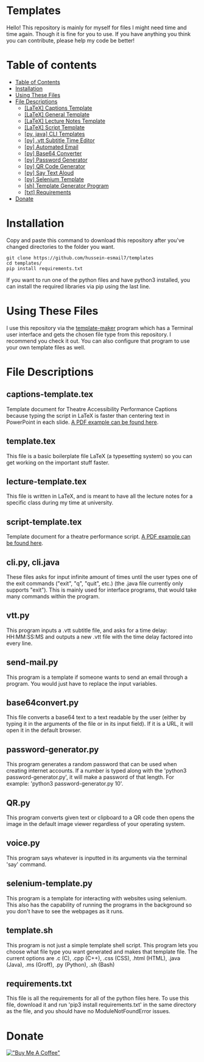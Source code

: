 # Templates
Hello! This repository is mainly for myself for files I might need time and
time again. Though it is fine for you to use. If you have anything you think
you can contribute, please help my code be better!

# Table of contents
- [Table of Contents](#table-of-contents)
- [Installation](#installation)
- [Using These Files](#using-these-files)
- [File Descriptions](#File-Descriptions)
    - [[LaTeX] Captions Template](##captions-template.tex)
    - [[LaTeX] General Template](##template.tex)
    - [[LaTeX] Lecture Notes Template](##lecture-template.tex)
    - [[LaTeX] Script Template](##script-template.tex)
    - [[py, java] CLI Templates](##cli.py,-cli.java)
    - [[py] .vtt Subtitle Time Editor](##vtt.py)
    - [[py] Automated Email](##send-mail.py)
    - [[py] Base64 Converter](##base64convert.py)
    - [[py] Password Generator](##password-generator.py)
    - [[py] QR Code Generator](##QR.py)
    - [[py] Say Text Aloud](##voice.py)
    - [[py] Selenium Template](##selenium-template.py)
    - [[sh] Template Generator Program](##template.sh)
    - [[txt] Requirements](##requirements.txt)
- [Donate](#donate)

# Installation
Copy and paste this command to download this repository after you've changed
directories to the folder you want.

```
git clone https://github.com/hussein-esmail7/templates
cd templates/
pip install requirements.txt
```

If you want to run one of the python files and have python3 installed, you can
install the required libraries via pip using the last line.

# Using These Files
I use this repository via the
[template-maker](https://github.com/hussein-esmail7/template-maker) program
which has a Terminal user interface and gets the chosen file type from this
repository. I recommend you check it out. You can also configure that program
to use your own template files as well.

# File Descriptions
## captions-template.tex
Template document for Theatre Accessibility Performance Captions because typing
the script in LaTeX is faster than centering text in PowerPoint in each slide.
[A PDF example can be found
here](https://github.com/hussein-esmail7/templates/blob/master/LaTeX%20PDF%20Examples/captions-template.pdf).

## template.tex
This file is a basic boilerplate file LaTeX (a typesetting system) so you can
get working on the important stuff faster.

## lecture-template.tex
This file is written in LaTeX, and is meant to have all the lecture notes for a
specific class during my time at university.

## script-template.tex
Template document for a theatre performance script. [A PDF example can be found
here](https://github.com/hussein-esmail7/templates/blob/master/LaTeX%20PDF%20Examples/script-template.pdf).

## cli.py, cli.java
These files asks for input infinite amount of times until the user types one of
the exit commands ("exit", "q", "quit", etc.) (the .java file currently only
supports "exit"). This is mainly used for interface programs, that would take
many commands within the program. 

## vtt.py
This program inputs a .vtt subtitle file, and asks for a time delay:
HH:MM:SS:MS and outputs a new .vtt file with the time delay factored into every
line.

## send-mail.py
This program is a template if someone wants to send an email through a program.
You would just have to replace the input variables.

## base64convert.py
This file converts a base64 text to a text readable by the user (either by
typing it in the arguments of the file or in its input field). If it is a URL,
it will open it in the default browser.

## password-generator.py
This program generates a random password that can be used when creating
internet accounts. If a number is typed along with the 'python3
password-generator.py', it will make a password of that length. For example:
'python3 password-generator.py 10'.

## QR.py
This program converts given text or clipboard to a QR code then opens the image
in the default image viewer regardless of your operating system.

## voice.py
This program says whatever is inputted in its arguments via the terminal 'say'
command.

## selenium-template.py
This program is a template for interacting with websites using selenium. This
also has the capability of running the programs in the background so you don't
have to see the webpages as it runs.

## template.sh
This program is not just a simple template shell script. This program lets you
choose what file type you want generated and makes that template file. The
current options are .c (C), .cpp (C++), .css (CSS), .html (HTML), .java (Java),
.ms (Groff), .py (Python), .sh (Bash)

## requirements.txt
This file is all the requirements for all of the python files here. To use this
file, download it and run 'pip3 install requirements.txt' in the same directory
as the file, and you should have no ModuleNotFoundError issues.

# Donate
[!["Buy Me A Coffee"](https://www.buymeacoffee.com/assets/img/custom_images/orange_img.png)](https://www.buymeacoffee.com/husseinesmail)
